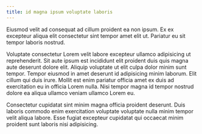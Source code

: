 ```yaml
---
title: id magna ipsum voluptate laboris
---
```


Eiusmod velit ad consequat ad cillum proident ea non ipsum. Ex ex excepteur aliqua elit consectetur sint tempor amet elit ut. Pariatur eu sit tempor laboris nostrud.

Voluptate consectetur Lorem velit labore excepteur ullamco adipisicing ut reprehenderit. Sit aute ipsum est incididunt elit proident duis quis magna aute deserunt dolore elit. Aliquip voluptate ut elit culpa dolor minim sunt tempor. Tempor eiusmod in amet deserunt id adipisicing minim laborum. Elit cillum qui duis irure. Mollit est enim pariatur officia amet ex duis ad exercitation eu in officia Lorem nulla. Nisi tempor magna id tempor nostrud dolore ea aliqua ullamco veniam ullamco Lorem eu.

Consectetur cupidatat sint minim magna officia proident deserunt. Duis laboris commodo enim exercitation voluptate voluptate nulla minim tempor velit aliqua labore. Esse fugiat excepteur cupidatat qui occaecat minim proident sunt laboris nisi adipisicing.